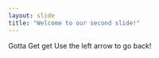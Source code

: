 ```yaml
---
layout: slide
title: "Welcome to our second slide!"
---
```

Gotta Get get
Use the left arrow to go back!
